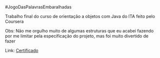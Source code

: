 #JogoDasPalavrasEmbaralhadas

Trabalho final do curso de orientação a objetos com Java do ITA feito pelo Coursera

Obs: Não me orgulho muito de algumas estruturas que eu acabei fazendo por me limitar pela especificação do projeto,
mas foi muito divertido de fazer

Link: [Certificado](https://www.coursera.org/account/accomplishments/certificate/5PY5GJVVUZ6D)
